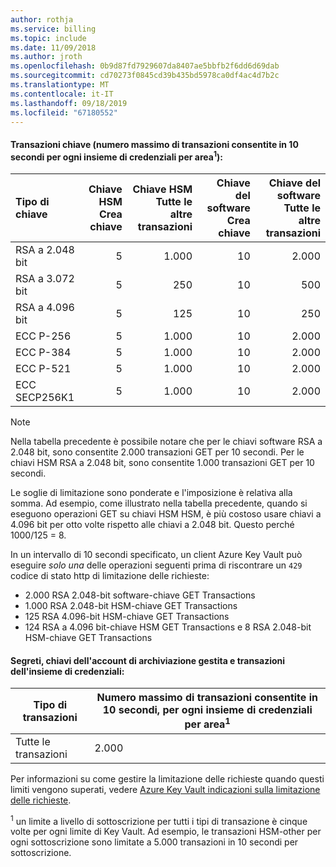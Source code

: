 ```yaml
---
author: rothja
ms.service: billing
ms.topic: include
ms.date: 11/09/2018
ms.author: jroth
ms.openlocfilehash: 0b9d87fd7929607da8407ae5bbfb2f6dd6d69dab
ms.sourcegitcommit: cd70273f0845cd39b435bd5978ca0df4ac4d7b2c
ms.translationtype: MT
ms.contentlocale: it-IT
ms.lasthandoff: 09/18/2019
ms.locfileid: "67180552"
---
```

#### <a name="key-transactions-maximum-transactions-allowed-in-10-seconds-per-vault-per-regionsup1sup"></a>Transazioni chiave (numero massimo di transazioni consentite in 10 secondi per ogni insieme di credenziali per area<sup>1</sup>):

|Tipo di chiave|Chiave HSM<br>Crea chiave|Chiave HSM<br>Tutte le altre transazioni|Chiave del software<br>Crea chiave|Chiave del software<br>Tutte le altre transazioni|
|:---|---:|---:|---:|---:|
|RSA a 2.048 bit|5|1\.000|10|2\.000|
|RSA a 3.072 bit|5|250|10|500|
|RSA a 4.096 bit|5|125|10|250|
|ECC P-256|5|1\.000|10|2\.000|
|ECC P-384|5|1\.000|10|2\.000|
|ECC P-521|5|1\.000|10|2\.000|
|ECC SECP256K1|5|1\.000|10|2\.000|

> [!NOTE]
> Nella tabella precedente è possibile notare che per le chiavi software RSA a 2.048 bit, sono consentite 2.000 transazioni GET per 10 secondi. Per le chiavi HSM RSA a 2.048 bit, sono consentite 1.000 transazioni GET per 10 secondi.
>
> Le soglie di limitazione sono ponderate e l'imposizione è relativa alla somma. Ad esempio, come illustrato nella tabella precedente, quando si eseguono operazioni GET su chiavi HSM HSM, è più costoso usare chiavi a 4.096 bit per otto volte rispetto alle chiavi a 2.048 bit. Questo perché 1000/125 = 8.
>
> In un intervallo di 10 secondi specificato, un client Azure Key Vault può eseguire *solo una* delle operazioni seguenti prima di riscontrare un `429` codice di stato http di limitazione delle richieste:
> - 2\.000 RSA 2.048-bit software-chiave GET Transactions
> - 1\.000 RSA 2.048-bit HSM-chiave GET Transactions
> - 125 RSA 4.096-bit HSM-chiave GET Transactions
> - 124 RSA a 4.096 bit-chiave HSM GET Transactions e 8 RSA 2.048-bit HSM-chiave GET Transactions

#### <a name="secrets-managed-storage-account-keys-and-vault-transactions"></a>Segreti, chiavi dell'account di archiviazione gestita e transazioni dell'insieme di credenziali:
| Tipo di transazioni | Numero massimo di transazioni consentite in 10 secondi, per ogni insieme di credenziali per area<sup>1</sup> |
| --- | --- |
| Tutte le transazioni |2\.000 |

Per informazioni su come gestire la limitazione delle richieste quando questi limiti vengono superati, vedere [Azure Key Vault indicazioni sulla limitazione delle richieste](../articles/key-vault/key-vault-ovw-throttling.md).

<sup>1</sup> un limite a livello di sottoscrizione per tutti i tipi di transazione è cinque volte per ogni limite di Key Vault. Ad esempio, le transazioni HSM-other per ogni sottoscrizione sono limitate a 5.000 transazioni in 10 secondi per sottoscrizione.

